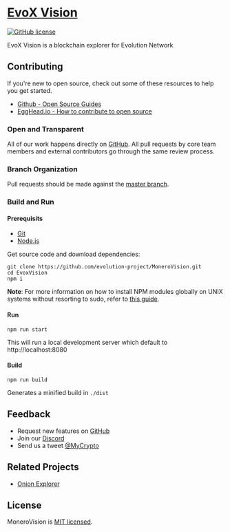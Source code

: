 # [EvoX Vision](https://mycryptohq.github.io/MoneroVision/)

[![GitHub license](https://img.shields.io/badge/license-MIT-blue.svg)](./LICENSE)

EvoX Vision is a blockchain explorer for Evolution Network

## Contributing

If you're new to open source, check out some of these resources to help you get started.

* [Github - Open Source Guides ](https://opensource.guide)
* [EggHead.io - How to contribute to open source](https://egghead.io/courses/how-to-contribute-to-an-open-source-project-on-github)

### Open and Transparent

All of our work happens directly on [GitHub](https://github.com/MyCryptoHQ/MoneroVision). All pull requests by core team members and external contributors go through the same review process.

### Branch Organization

Pull requests should be made against the [master branch](https://github.com/MyCryptoHQ/MoneroVision/tree/master).

### Build and Run

#### Prerequisits

* [Git](https://git-scm.com/)
* [Node.js](https://nodejs.org/en/)

Get source code and download dependencies:

```
git clone https://github.com/evolution-project/MoneroVision.git
cd EvoxVision
npm i
```

**Note**: For more information on how to install NPM modules globally on UNIX systems without resorting to sudo, refer to [this guide](http://www.johnpapa.net/how-to-use-npm-global-without-sudo-on-osx/).

#### Run

`npm run start`

This will run a local development server which default to http://localhost:8080

#### Build

`npm run build`

Generates a minified build in `./dist`

## Feedback

* Request new features on [GitHub](https://github.com/MyCryptoHQ/MoneroVision/issues?q=is%3Aissue+is%3Aopen+sort%3Aupdated-desc)
* Join our [Discord](https://discord.gg/hGV8C5c)
* Send us a tweet [@MyCrypto](https://twitter.com/mycrypto?lang=en)

## Related Projects

* [Onion Explorer](https://github.com/moneroexamples/onion-monero-blockchain-explorer)

## License

MoneroVision is [MIT licensed](./LICENSE).

